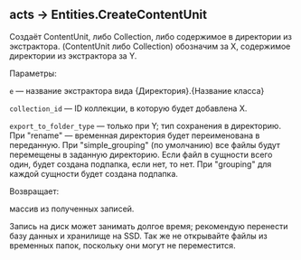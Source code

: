 ## acts -> Entities.CreateContentUnit

Создаёт ContentUnit, либо Collection, либо содержимое в директории из экстрактора. (ContentUnit либо Collection) обозначим за X, содержимое директории из экстрактора за Y.

Параметры:

`e` — название экстрактора вида {Директория}.{Название класса}

`collection_id` — ID коллекции, в которую будет добавлена X.

`export_to_folder_type` — только при Y; тип сохранения в директорию. При "rename" — временная директория будет переименована в переданную. При "simple_grouping" (по умолчанию) все файлы будут перемещены в заданную директорию. Если файл в сущности всего один, будет создана подпапка, если нет, то нет. При "grouping" для каждой сущности будет создана подпапка.

Возвращает:

массив из полученных записей.

Запись на диск может занимать долгое время; рекомендую перенести базу данных и хранилище на SSD. Так же не открывайте файлы из временных папок, поскольку они могут не переместится.
